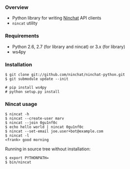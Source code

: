 ### Overview

- Python library for writing [Ninchat](http://ninchat.com) API clients
- `nincat` utility

### Requirements

- Python 2.6, 2.7 (for library and nincat) or 3.x (for library)
- ws4py

### Installation

	$ git clone git://github.com/ninchat/ninchat-python.git
	$ git submodule update --init

	# pip install ws4py
	# python setup.py install

### Nincat usage

	$ nincat -h
	$ nincat --create-user marv
	$ nincat --join 0gu1nf0c
	$ echo hello world | nincat 0gu1nf0c
	$ nincat --set-email joe.user+bot@example.com
	$ nincat -l
	<frank> good morning

Running in source tree without installation:

	$ export PYTHONPATH=
	$ bin/nincat

